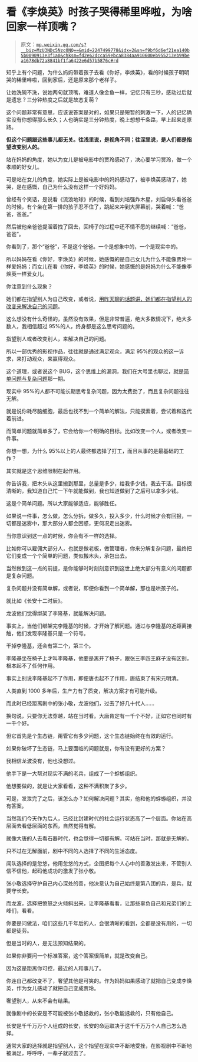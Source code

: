 # 看《李焕英》时孩子哭得稀里哗啦，为啥回家一样顶嘴？

> 原文：[`mp.weixin.qq.com/s?__biz=MzU3NDc5Nzc0NQ==&mid=2247499778&idx=2&sn=f9bf6d6ef21ea140b5b0090913e3f1a0&chksm=fd2e62dcca59ebca8384aa910600eb955213eb99bea1678db72a8841bf1fa6422e6d57b5876c#rd`](http://mp.weixin.qq.com/s?__biz=MzU3NDc5Nzc0NQ==&mid=2247499778&idx=2&sn=f9bf6d6ef21ea140b5b0090913e3f1a0&chksm=fd2e62dcca59ebca8384aa910600eb955213eb99bea1678db72a8841bf1fa6422e6d57b5876c#rd)

知乎上有个问题，为什么妈妈带着孩子去看《你好，李焕英》，看的时候孩子明明哭的稀里哗啦，回到家后，还是原来那个老样子。 

让她洗碗不洗，说她两句就顶嘴，难道人像金鱼一样，记忆只有三秒，感动过后就是遗忘？三分钟热度之后就是故态复萌？

这个问题非常有意思，应该说答案是对的，如果只是短暂的刺激一下，人的记忆确实没有你想得那么长久；人也确实是三分钟热度，晚上想想千条路，早上起来走原路。 

**但这个问题跟这些事儿都无关。往浅里说，是视角不同；往深里说，是人们都是指望改变别人的。**

站在妈妈的角度，她以为女儿是被电影中的贾玲感动了，决心要学习贾玲，做一个孝顺的好女儿。 

可是站在女儿的角度，她实际上是被电影中的妈妈感动了，被李焕英感动了，她哭，是在感慨，自己为什么没有这样一个好妈妈。

曾经有个笑话，是说看《流浪地球》的时候，看到刘培强炸木星，刘启仰头看爸爸的时候，有个坐在第一排的孩子忍不住了，跳起来冲到大屏幕前，哭着喊：“爸爸，爸爸。”

然后被他亲爸爸提溜着拽了回去，回椅子的过程中还不情不愿的继续喊：“爸爸，爸爸”。

你看到了，那个“爸爸”，不是这个爸爸。一个是想象中的，一个是现实中的。

所以妈妈在看《你好，李焕英》的时候，她感慨的是自己女儿为什么不能像贾玲一样爱妈妈；而女儿在看《你好，李焕英》的时候，她感慨的是妈妈为什么不能像李焕英一样爱女儿。

你注意到什么现象？ 

她们都在指望别人为自己改变，或者说，[用昨天聊的话题讲，她们都在指望别人的改变来解决自己的问题](http://mp.weixin.qq.com/s?__biz=MzU3NDc5Nzc0NQ==&mid=2247499739&idx=1&sn=3127c11b6c057d592b85d5c965c7a75e&chksm=fd2e5d05ca59d4134b9c7f09a105fc8856038977abf8b22e29604f3a91c06b6325f57ecd0781&scene=21#wechat_redirect)。

这么想没有什么奇怪的，虽然没有效果，但是非常普遍，绝大多数情况下，绝大多数人，我相信超过 95%的人，终身都是这么思考问题的。 

指望别人或者改变别人，来解决自己的问题。

所以一部优秀的影视作品，往往就是通过满足观众，满足 95%的观众的这一诉求，来打动观众，来赢得观众。 

这个道理，或者说这个 BUG，这个思维上的漏洞，我们在大号里也聊过，就是[简单问题与复杂问题](https://mp.weixin.qq.com/s?__biz=MzU0MjYwNDU2Mw==&mid=2247496370&idx=1&sn=6377f579b3d547a723fc5630d07e4330&chksm=fb1a9ececc6d17d8641b3f03f8777cf9606729e2e332ae1d592f8112f422f5d5fa0d16c2f86b&token=92570035&lang=zh_CN&scene=21#wechat_redirect)那一期。 

现实中 95%的人都不可能长期思考复杂问题，因为太费劲了，而且复杂问题往往无解。 

就是说你耗尽脑细胞，最后也找不到一个简单的解法，只能摸索着，尝试着和迭代着前进。

而简单问题就简单多了，它会给你一个明确的目标。比如改变一个人，或者改变一件事。 

你想一想，为什么 95%以上的人最终都选择了打工，而且从事的是最基础的工作？ 

其实就是这个思维限制在起作用。

你告诉我，把木头从这里搬到那里，总量是多少，给我多少钱，我去干活。目标很清晰的，我知道自己忙一下午就能做到，我也知道做到了之后可以拿多少钱。 

这是个简单问题。所以大家能够适应，能够胜任。 

如果说一件事，怎么做，怎么分拆，做多久，投入多少，什么时候才会有回报，一切都是迷雾中，那大部分人都会困惑，更何况走出迷雾。 

当你意识到这一点的时候，你会有不一样的选择。 

比如你可以雇佣大部分人，也就是做老板，做管理者，你来分解复杂问题，最终把它们变成一个个简单的问题，类似搬木头，承包出去。

当然做到这一点的前提，是你能够时时刻刻意识到这世上绝大部分有意义的问题都是复杂问题。

复杂问题并没有简单解，或者说，即便你看到一个简单解，那也是哄孩子的。

就比如《长安十二时辰》。

龙波他们觉得绑架了李隆基，就能解决问题。 

事实上，当他们绑架完李隆基的时候，才开始了解问题。通过与李隆基的近距离接触，他们发现李隆基只是一个符号。

干掉李隆基，还会有第二个，第三个。

李隆基坐在椅子上才叫李隆基，他要是离开了椅子，跟张三李四王麻子没有区别，根本起不了任何作用。 

事实上别说李隆基起不了作用，即便唐也起不了作用，唐结束了有宋元明清。

人类直到 1000 多年后，生产力有了质变，解决方案才有可能升级。

而此时已经距离剧中的张小敬，龙波他们，过去了好几十代人......

换句说，只要你无法穿越，站在当时看。大唐肯定有一千个不好，正如它也同时有一千个好。

但它首先是个生态链，甭管它有多少问题，这个生态链始终在有效的运行。 

如果你破坏了生态链，马上要面临的问题就是，你有没有更好的方案？

我相信龙波没有，他也没想过。 

他手下是一大帮对现实不满的老兵，组成了一个蜉蝣组织。

他想要做的，就是让大家看看，这种不满积聚了多少。 

可是，发泄完了之后，该怎么办？如何解决问题？其实，他和他的蜉蝣组织，并没有答案。

当然我们今天作为后人，已经比封建时代的社会运行状态高了一个层面。你站在高层面去看低层面的东西，自然觉得有解。 

就像大唐的人去看石器时代，也会觉得一切都有解。可站在当时，那就是无解的。

只不过在无解面前，剧中不同的人选择了不同的生活态度。

闻队选择的是忽悠，他用忽悠的方式，企图把每个人心中的善激发出来，不管别人信不信他，起码他成功的激发了张小敬。

张小敬选择守护自己内心深处的善，他决意认为自己始终是第八团的兵，是兵，就要守长安。 

而龙波，选择把愤怒之火倾斜出来，让李隆基看看，让那些辜负自己和兄弟们的上峰们，看看。 

你要是问做法，咱们这些几千年后的人，会很清晰的看到，全都是没有用的，一切都是徒劳。 

但是当时的人，是无法预知结果的。

如果你非要问一个标准答案，这个答案很简单，就是改变自己。

因为这是距离你可控，最近的人和事儿了。

你连自己都改变不了，奢望其他是可笑的。作为妈妈如果感动了就把自己变成李焕英，作为女儿感动了就把自己变成贾玲。

奢望别人，从来不会有结果。

就像剧中的长安是不可能被张小敬拯救的，张小敬能拯救的，只有他自己。

长安是千千万万个人组成的长安，长安的命运取决于这千千万万个人自己怎么选择。

通常大家的选择就是指望别人，这个指望在现实中不断地受挫，在影视剧中不断地被满足，呼呼呼，一辈子就过去了。